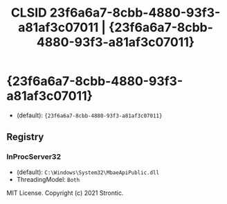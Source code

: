 ﻿---
title: "CLSID 23f6a6a7-8cbb-4880-93f3-a81af3c07011 | {23f6a6a7-8cbb-4880-93f3-a81af3c07011}"
excerpt: What is COM-Object CLSID 23f6a6a7-8cbb-4880-93f3-a81af3c07011?
---

# {23f6a6a7-8cbb-4880-93f3-a81af3c07011}

* (default): `{23f6a6a7-8cbb-4880-93f3-a81af3c07011}`

## Registry


### InProcServer32

* (default): `C:\Windows\System32\MbaeApiPublic.dll`
* ThreadingModel: `Both`

MIT License. Copyright (c) 2021 Strontic.


